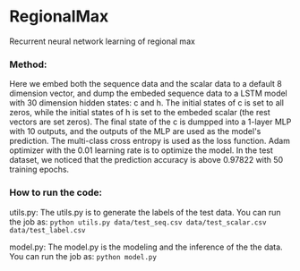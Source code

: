 # RegionalMax

Recurrent neural network learning of regional max

### Method:

Here we embed both the sequence data and the scalar data to a default 8 dimension vector, and dump the embeded sequence data to a LSTM model with 30 dimension hidden states: c and h. The initial states of c is set to all zeros, while the initial states of h is set to the embeded scalar (the rest vectors are set zeros). The final state of the c is dumpped into a 1-layer MLP with 10 outputs, and the outputs of the MLP are used as the model's prediction. The multi-class cross entropy  is used as the loss function. Adam optimizer with the 0.01 learning rate is to optimize the model. In the test dataset, we noticed that the prediction accuracy is above 0.97822 with 50 training epochs. 

### How to run the code:

utils.py:
The utils.py is to generate the labels of the test data. You can run the job as:
`python utils.py data/test_seq.csv data/test_scalar.csv data/test_label.csv`

model.py:
The model.py is the modeling and the inference of the the data. You can run the job as:
`python model.py`
